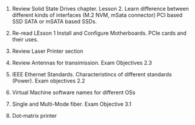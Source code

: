 1. Review Solid State Drives chapter. Lesson 2.
Learn difference between different kinds of interfaces (M.2 NVM, mSata connector)
PCI based SSD
SATA or mSATA based SSDs.

2. Re-read LEsson 1 Install and Configure Motherboards. PCIe cards and their uses.

3. Review Laser Printer section
4. Review Antennas for transimission. Exam Objectives 2.3
5. IEEE Ethernet Standards. Characteristincs of different standards (Power). Exam objectives 2.2
6. Virtual Machine software names for different OSs
7. Single and Multi-Mode fiber. Exam Objective 3.1
8. Dot-matrix printer